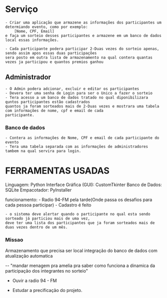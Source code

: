 # Serviço

    - Criar uma aplicação que armazene as informações dos participantes um determiando evento, como por exemplo:
        [Nome, CPF, Email]
    e faça um sorteio desses participantes e armazene em um banco de dados local essas informações.

    - Cada participante podera participar 2-Duas vezes do sorteio apenas, sendo assim apos essas duas participações
    sera posto em outra lista de armazenamento na qual contera quantas vezes ja participou e quantos premios ganhou

## Administrador

    - O Admin podera adcionar, excluir e editar os participantes
    - Devera ter uma senha de Login para ser o Unico a fazer o sorteio
    - Tera acesso a um banco de dados tratado no qual diponibilizara quntos participantes estão cadastrados
    quantos ja foram sorteados mais de 2-Duas vezes e mostrara uma tabela com informações de nome, cpf e email de cada
    participante.

### Banco de dados

    - Contera as informações de Nome, CPF e email de cada participante do evento
    - Tera uma tabela separada com as informações de administradores tambem na qual servira para login.

# FERRAMENTAS USADAS

Linguagem: Python
Interface Gráfica (GUI): CustomTkinter
Banco de Dados: SQLite
Empacotador: PyInstaller

funcionamento: - Radio 94-FM pela tarde(Onde passa os desafios para cada pessoa participar) - Cadastro é feito

    - o sistema deve alertar quando o participante no qual esta sendo sorteado já particiou mais de uma vez,
    deve ter uma lista dos participantes que ja foram sorteados mais de duas vezes dentro de um mês.

### Missao

Armazenamento que precisa ser local
integração do banco de dados com atualização automatica

-- "mandar menagem pra amelia pra saber como funciona a dinamica da participação dos integrantes no sorteio"

- Ouvir a radio 94 - FM

- Estudar a precificação do projeto.
